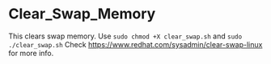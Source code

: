 # Clear_Swap_Memory
This clears swap memory.
Use `sudo chmod +X clear_swap.sh` and `sudo ./clear_swap.sh`
Check https://www.redhat.com/sysadmin/clear-swap-linux for more info.
